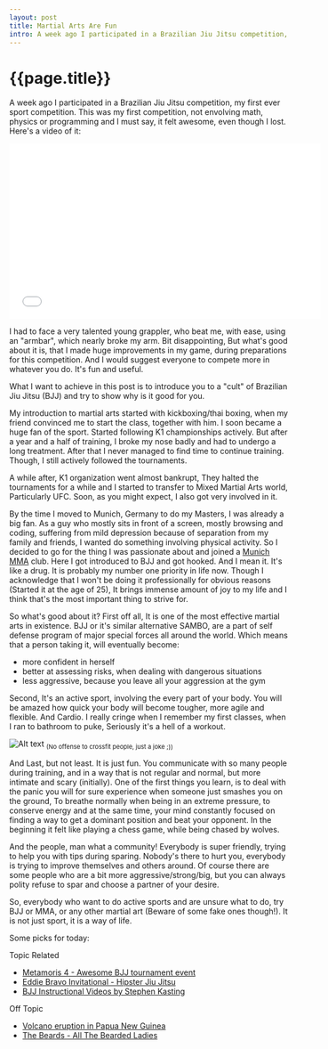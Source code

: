 ```yaml
---
layout: post
title: Martial Arts Are Fun
intro: A week ago I participated in a Brazilian Jiu Jitsu competition, my first ever sport competition. This was my first competition, not envolving math, physics or programming and I must say, it felt awesome.
---
```

{{page.title}}
=====================

A week ago I participated in a Brazilian Jiu Jitsu competition, my first ever sport competition. This was my first competition, not envolving math, physics or programming and I must say, it felt awesome, even though I lost. Here's a video of it: 

<iframe width="560" height="315" src="//www.youtube.com/embed/NHbVvaorFxQ" frameborder="0" allowfullscreen></iframe>

I had to face a very talented young grappler, who beat me, with ease, using an "armbar", which nearly broke my arm. Bit disappointing, But what's good about it is, that I made huge improvements in my game, during preparations for this competition. And I would suggest everyone to compete more in whatever you do. It's fun and useful.

What I want to achieve in this post is to introduce you to a "cult" of Brazilian Jiu Jitsu (BJJ) and try to show why is it good for you.

My introduction to martial arts started with kickboxing/thai boxing, when my friend convinced me to start the class, together with him. I soon became a huge fan of the sport. Started following K1 championships actively. But after a year and a half of training, I broke my nose badly and had to undergo a long treatment. After that I never managed to find time to continue training. Though, I still actively followed the tournaments.

A while after, K1 organization went almost bankrupt, They halted the tournaments for a while and I started to transfer to Mixed Martial Arts world, Particularly UFC. Soon, as you might expect, I also got very involved in it. 

By the time I moved to Munich, Germany to do my Masters, I was already a big fan. As a guy who mostly sits in front of a screen, mostly browsing and coding, suffering from mild depression because of separation from my family and friends, I wanted do something involving physical activity. So I decided to go for the thing I was passionate about and joined a [Munich MMA](http://www.munich-mma.de/) club. Here I got introduced to BJJ and got hooked. And I mean it. It's like a drug. It is probably my number one priority in life now. Though I acknowledge that I won't be doing it professionally for obvious reasons (Started it at the age of 25), It brings immense amount of joy to my life and I think that's the most important thing to strive for.

So what's good about it? First off all, It is one of the most effective martial arts in existence. BJJ or it's similar alternative SAMBO, are a part of self defense program of major special forces all around the world. Which means that a person taking it, will eventually become:

- more confident in herself
- better at assessing risks, when dealing with dangerous situations
- less aggressive, because you leave all your aggression at the gym

Second, It's an active sport, involving the every part of your body. You will be amazed how quick your body will become tougher, more agile and flexible. And Cardio. I really cringe when I remember my first classes, when I ran to bathroom to puke, Seriously it's a hell of a workout.

![Alt text](http://www.getsumrun.com/wp-content/uploads/2014/06/tumblr_mzvac6ytuo1sismpto1_500.jpg)
<sub style="font-size:11px">(No offense to crossfit people, just a joke ;))</sub>

And Last, but not least. It is just fun. You communicate with so many people during training, and in a way that is not regular and normal, but more intimate and scary (initially). One of the first things you learn, is to deal with the panic you will for sure experience when someone just smashes you on the ground, To breathe normally when being in an extreme pressure, to conserve energy and at the same time, your mind constantly focused on finding a way to get a dominant position and beat your opponent. In the beginning it felt like playing a chess game, while being chased by wolves. 

And the people, man what a community! Everybody is super friendly, trying to help you with tips during sparing. Nobody's there to hurt you, everybody is trying to improve themselves and others around. Of course there are some people who are a bit more aggressive/strong/big, but you can always polity refuse to spar and choose a partner of your desire.

So, everybody who want to do active sports and are unsure what to do, try BJJ or MMA, or any other martial art (Beware of some fake ones though!). It is not just sport, it is a way of life.

Some picks for today:

Topic Related

- [Metamoris 4 - Awesome BJJ tournament event](http://www.bjjee.com/videos/videos-watch-metamoris-iv-matches/)
- [Eddie Bravo Invitational - Hipster Jiu Jitsu](https://vimeo.com/97942050)
- [BJJ Instructional Videos by Stephen Kasting](https://www.youtube.com/user/StephanKesting)

Off Topic

- [Volcano eruption in Papua New Guinea](https://www.youtube.com/watch?v=BUREX8aFbMs)
- [The Beards - All The Bearded Ladies](https://www.youtube.com/watch?v=9ua2_UaCPgA)
